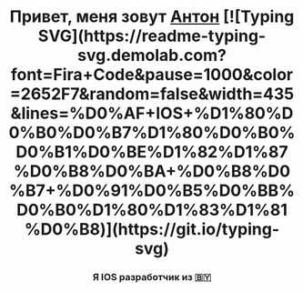 <h1 align="center">Привет, меня зовут <a href="https://t.me/+375336886070">Антон</a> 
[![Typing SVG](https://readme-typing-svg.demolab.com?font=Fira+Code&pause=1000&color=2652F7&random=false&width=435&lines=%D0%AF+IOS+%D1%80%D0%B0%D0%B7%D1%80%D0%B0%D0%B1%D0%BE%D1%82%D1%87%D0%B8%D0%BA+%D0%B8%D0%B7+%D0%91%D0%B5%D0%BB%D0%B0%D1%80%D1%83%D1%81%D0%B8)](https://git.io/typing-svg)
<h3 align="center">Я IOS разработчик из 🇧🇾</h3>
